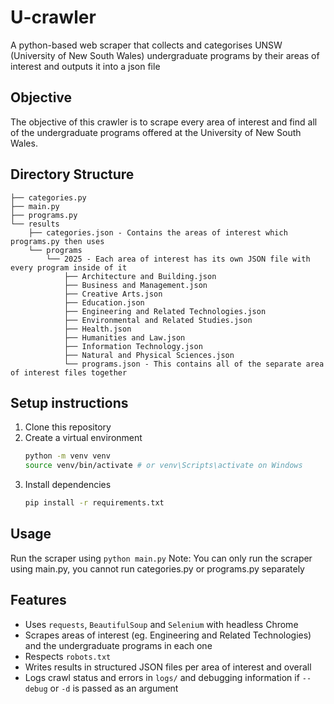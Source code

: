 # U-crawler
A python-based web scraper that collects and categorises UNSW (University of New South Wales) undergraduate programs by their areas of interest and outputs it into a json file

## Objective
The objective of this crawler is to scrape every area of interest and find all of the undergraduate programs offered at the University of New South Wales.

## Directory Structure
```
├── categories.py
├── main.py
├── programs.py
└── results
    ├── categories.json - Contains the areas of interest which programs.py then uses
    └── programs
        └── 2025 - Each area of interest has its own JSON file with every program inside of it
            ├── Architecture and Building.json
            ├── Business and Management.json
            ├── Creative Arts.json
            ├── Education.json
            ├── Engineering and Related Technologies.json
            ├── Environmental and Related Studies.json
            ├── Health.json
            ├── Humanities and Law.json
            ├── Information Technology.json
            ├── Natural and Physical Sciences.json
            └── programs.json - This contains all of the separate area of interest files together
```

## Setup instructions
1. Clone this repository
2. Create a virtual environment
    ```bash
    python -m venv venv
    source venv/bin/activate # or venv\Scripts\activate on Windows
    ```
3. Install dependencies
    ```bash
    pip install -r requirements.txt
    ```
## Usage
Run the scraper using
`python main.py`
Note: You can only run the scraper using main.py, you cannot run categories.py or programs.py separately
## Features
* Uses `requests`, `BeautifulSoup` and `Selenium` with headless Chrome
* Scrapes areas of interest (eg. Engineering and Related Technologies) and the undergraduate programs in each one
* Respects `robots.txt`
* Writes results in structured JSON files per area of interest and overall
* Logs crawl status and errors in `logs/` and debugging information if `--debug` or `-d` is passed as an argument
